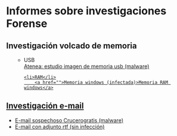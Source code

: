 # Informes sobre investigaciones Forense

## Investigación volcado de memoria
<ul>
  <ul>
    <li>USB</li>
      <a href="https://github.com/aguayro/ciberseguridad/blob/1a27ceec941305688d3ae4f09bef3690a0f94508/Forensic/An%C3%A1lisis%20Forense%20-%20Incidente%20seguridad%20unidad%20usb%20caso%2001.pdf">Atenea: estudio imagen de memoria usb (malware)
        
    <li>RAM</li>
        <a href="">Memoria windows (infectada)>Memoria RAM windows</a>
  </ul>
</ul>

## Investigación e-mail
<ul>
  <li><a href="https://github.com/aguayro/ciberseguridad/blob/a9037a46820871ee41c80398c4411effb8374e90/Forensic/An%C3%A1lisis%20Forense%20-%20An%C3%A1lisis%20E-mail%20caso%20001.pdf">E-mail sospechoso 
    Crucerogratis (malware)</li>
  <li><a href="https://github.com/aguayro/ciberseguridad/blob/de95c44c09591e2dcb6cd238fe677305e178f5d3/Forensic/An%C3%A1lisis%20Forense%20-%20An%C3%A1lisis%20E-mail%20caso%20005.pdf">E-mail con adjunto rtf (sin infección)</li>
</ul>
